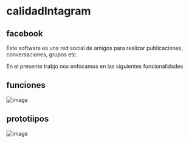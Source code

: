 # calidadIntagram

## facebook

Este software es una red social de amigos para realizar publicaciones, conversaciones, grupos etc.

En el presente trabjo nos enfocamos en las siguientes funcionalidades

## funciones

![image](https://user-images.githubusercontent.com/1461568/136130083-761e4aa8-da2a-49d2-9825-0c2849b0fb5a.png)

## prototiipos

![image](https://user-images.githubusercontent.com/1461568/136307017-86e8412c-c14b-4596-81df-902eac767f90.png)
